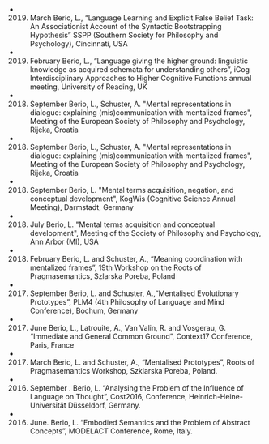 * 2019. March Berio, L., “Language Learning and Explicit False Belief Task: An Associationist Account of the Syntactic Bootstrapping Hypothesis” SSPP (Southern Society for Philosophy and Psychology), Cincinnati, USA
* 2019. February Berio, L., “Language giving the higher ground: linguistic knowledge as acquired schemata for understanding others”, iCog Interdisciplinary Approaches to Higher Cognitive Functions annual meeting, University of Reading, UK
* 2018. September Berio, L., Schuster, A. "Mental representations in dialogue: explaining (mis)communication with mentalized frames", Meeting of the European Society of Philosophy and Psychology, Rijeka, Croatia
* 2018. September Berio, L., Schuster, A. "Mental representations in dialogue: explaining (mis)communication with mentalized frames", Meeting of the European Society of Philosophy and Psychology, Rijeka, Croatia
* 2018. September Berio, L. "Mental terms acquisition, negation, and conceptual development", KogWis (Cognitive Science Annual Meeting), Darmstadt, Germany
* 2018. July Berio, L. "Mental terms acquisition and conceptual development", Meeting of the Society of Philosophy and Psychology, Ann Arbor (MI), USA
* 2018. February Berio, L. and Schuster, A., “Meaning coordination with mentalized frames”, 19th Workshop on the Roots of Pragmasemantics, Szlarska Poreba, Poland
* 2017. September Berio, L. and Schuster, A.,“Mentalised Evolutionary Prototypes”, PLM4 (4th Philosophy of Language and Mind Conference), Bochum, Germany
* 2017. June Berio, L., Latrouite, A., Van Valin, R. and Vosgerau, G. “Immediate and General Common Ground”, Context17 Conference, Paris, France
* 2017. March Berio, L. and Schuster, A., “Mentalised Prototypes”, Roots of Pragmasemantics Workshop, Szklarska Poreba, Poland.
* 2016. September . Berio, L. “Analysing the Problem of the Influence of Language on Thought”, Cost2016, Conference, Heinrich-Heine-Universität Düsseldorf, Germany.
* 2016. June. Berio, L. “Embodied Semantics and the Problem of Abstract Concepts”, MODELACT Conference, Rome, Italy.
